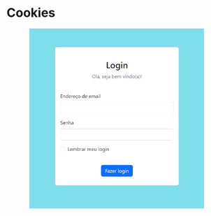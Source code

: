 # Cookies

<div align="center">
<img src="Captura de tela 2023-11-15 131718.png" width="400">
</div>
